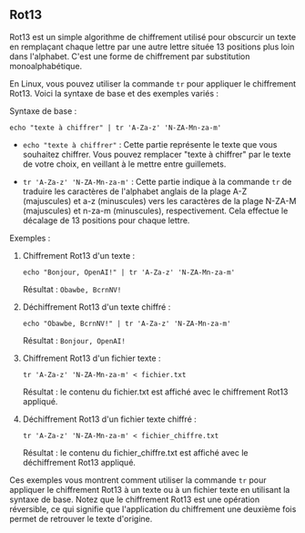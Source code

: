 ## Rot13

Rot13 est un simple algorithme de chiffrement utilisé pour obscurcir un texte en remplaçant chaque lettre par une autre lettre située 13 positions plus loin dans l'alphabet. C'est une forme de chiffrement par substitution monoalphabétique.

En Linux, vous pouvez utiliser la commande `tr` pour appliquer le chiffrement Rot13. Voici la syntaxe de base et des exemples variés :

Syntaxe de base :
```
echo "texte à chiffrer" | tr 'A-Za-z' 'N-ZA-Mn-za-m'
```

- `echo "texte à chiffrer"` : Cette partie représente le texte que vous souhaitez chiffrer. Vous pouvez remplacer "texte à chiffrer" par le texte de votre choix, en veillant à le mettre entre guillemets.

- `tr 'A-Za-z' 'N-ZA-Mn-za-m'` : Cette partie indique à la commande `tr` de traduire les caractères de l'alphabet anglais de la plage A-Z (majuscules) et a-z (minuscules) vers les caractères de la plage N-ZA-M (majuscules) et n-za-m (minuscules), respectivement. Cela effectue le décalage de 13 positions pour chaque lettre.

Exemples :
1. Chiffrement Rot13 d'un texte :

   ```
   echo "Bonjour, OpenAI!" | tr 'A-Za-z' 'N-ZA-Mn-za-m'
   ```
   Résultat : `Obawbe, BcrnNV!`

2. Déchiffrement Rot13 d'un texte chiffré :

   ```
   echo "Obawbe, BcrnNV!" | tr 'A-Za-z' 'N-ZA-Mn-za-m'
   ```
   Résultat : `Bonjour, OpenAI!`

3. Chiffrement Rot13 d'un fichier texte :

   ```
   tr 'A-Za-z' 'N-ZA-Mn-za-m' < fichier.txt
   ```
   Résultat : le contenu du fichier.txt est affiché avec le chiffrement Rot13 appliqué.

4. Déchiffrement Rot13 d'un fichier texte chiffré :

    ```
   tr 'A-Za-z' 'N-ZA-Mn-za-m' < fichier_chiffre.txt
   ```
   Résultat : le contenu du fichier_chiffre.txt est affiché avec le déchiffrement Rot13 appliqué.

Ces exemples vous montrent comment utiliser la commande `tr` pour appliquer le chiffrement Rot13 à un texte ou à un fichier texte en utilisant la syntaxe de base. Notez que le chiffrement Rot13 est une opération réversible, ce qui signifie que l'application du chiffrement une deuxième fois permet de retrouver le texte d'origine.
